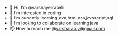 - 👋 Hi, I’m @varshayerrabelli
- 👀 I’m interested in coding
- 🌱 I’m currently learning java,html,css,javascript,sql
- 💞️ I’m looking to collaborate on learning java
- 📫 How to reach me @varsharao.y@gmail.com

<!---
varshayerrabelli/varshayerrabelli is a ✨ special ✨ repository because its `README.md` (this file) appears on your GitHub profile.
You can click the Preview link to take a look at your changes.
--->
